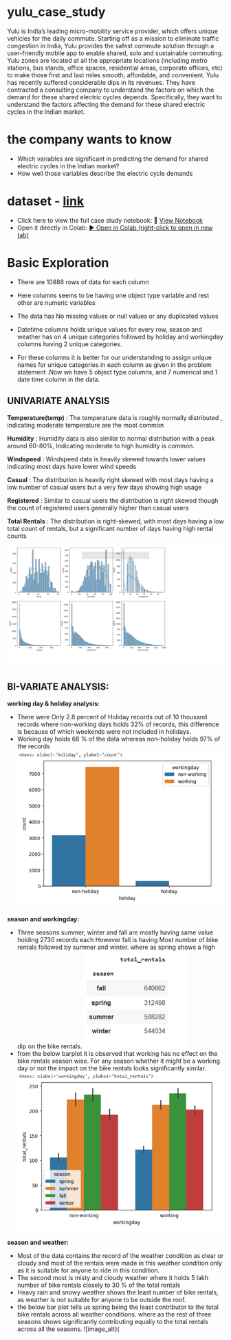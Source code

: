 # yulu_case_study
Yulu is India’s leading micro-mobility service provider, which offers unique vehicles for the daily commute. Starting off as a mission to eliminate traffic congestion in India, Yulu provides the safest commute solution through a user-friendly mobile app to enable shared, solo and sustainable commuting.
Yulu zones are located at all the appropriate locations (including metro stations, bus stands, office spaces, residential areas, corporate offices, etc) to make those first and last miles smooth, affordable, and convenient. 
Yulu has recently suffered considerable dips in its revenues. They have contracted a consulting company to understand the factors on which the demand for these shared electric cycles depends. Specifically, they want to understand the factors affecting the demand for these shared electric cycles in the Indian market.
# the company wants to know
- Which variables are significant in predicting the demand for shared electric cycles in the Indian market?
- How well those variables describe the electric cycle demands
# dataset - [link](https://d2beiqkhq929f0.cloudfront.net/public_assets/assets/000/001/428/original/bike_sharing.csv?1642089089)

- Click here to view the full case study notebook:
📘 [View Notebook](Yulu.ipynb)
- Open it directly in Colab:  [▶️ Open in Colab (right-click to open in new tab)](https://colab.research.google.com/drive/1W0CqPQukjjhwfaMl6nTZaYWC-KL49mPC)

# Basic Exploration
- There are 10886 rows of data for each column
- Here columns seems to be having one object type variable and rest other are numeric variables
- The data has No missing values or null values or any duplicated values
- Datetime columns holds unique values for every row, season and weather has on 4 unique categories followed by holiday and workingday columns having 2 unique categories.

- For these columns it is better for our understanding to assign unique names for unique categories in each column as given in the problem statement .Now we have 5 object type columns, and 7 numerical and 1 date time column in the data.

## UNIVARIATE ANALYSIS
**Temperature(temp)** :  The temperature data is roughly normally distributed , indicating moderate temperature  are the most common

**Humidity**  : Humidity data is also similar to normal distribution with a peak around 60-80%, Indicating moderate to high humidity is common.

**Windspeed** :  Windspeed data is heavily skewed towards lower values indicating most days have lower wind speeds

**Casual** : The distribution is heavily right skewed with most days having  a low number of casual users  but a very few days showing high usage

**Registered** : Similar to casual users the distribution is right skewed  though the count of registered users generally higher than casual users 

**Total Rentals** :  The distribution is right-skewed, with most days having a low total count of rentals, but a significant number of days having high rental counts

![image_alt](https://github.com/santoshom1/yulu_case_study/blob/e8ea4124ea1085a408bf0dbdb15838db248560c2/Uni-variate.png)

## BI-VARIATE ANALYSIS:
**working day & holiday analysis:**
- There were Only 2.8 percent of Holiday records out of 10 thousand records where non-working days holds 32% of records, this difference is because of which weekends were not included in holidays.
- Working day holds 68 % of the data whereas non-holiday holds 97% of the records
![image_alt](https://github.com/santoshom1/yulu_case_study/blob/cd9ff810e3a7ecaedf6ea8f0bff682105b5dff21/work-nonwork.png)

**season and workingday:**
- Three seasons summer, winter and fall are mostly having same value holding 2730 records each However fall is having Most number of bike rentals followed by summer and winter. where as spring shows a high dip on the bike rentals.
![image_alt](https://github.com/santoshom1/yulu_case_study/blob/109e5352637bbeb28a89470e833908e060b3b58f/Screenshot%202025-07-17%20190230.png)
- from the below barplot it is observed that working has no effect on the bike rentals season wise. For any season whether it might be a working day or not the impact on the bike rentals looks significantly similar.
![image_alt](https://github.com/santoshom1/yulu_case_study/blob/109e5352637bbeb28a89470e833908e060b3b58f/seasonal.png)

**season and weather:**
- Most of the data contains the record of the weather condition as clear or cloudy and most of the rentals were made in this weather condition only as it is suitable for anyone to ride in this condition.
- The second most is misty and cloudy weather where it holds 5 lakh number of bike rentals closely to 30 % of the total rentals
- Heavy rain and snowy weather shows the least number of bike rentals, as weather is not suitable for anyone to be outside the roof.
- the below bar plot tells us spring being the least contributor to the total bike rentals across all weather conditions.
  where as the rest of three seasons shows significantly contributing equally to the total rentals across all the seasons.
![image_alt}(
